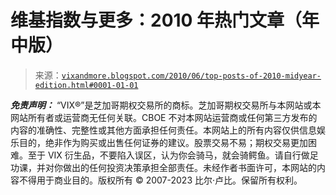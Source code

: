 <!--yml

分类：未分类

日期：2024-05-18 17:07:02

-->

# 维基指数与更多：2010 年热门文章（年中版）

> 来源：[`vixandmore.blogspot.com/2010/06/top-posts-of-2010-midyear-edition.html#0001-01-01`](http://vixandmore.blogspot.com/2010/06/top-posts-of-2010-midyear-edition.html#0001-01-01)

***免责声明：*** “VIX®”是芝加哥期权交易所的商标。芝加哥期权交易所与本网站或本网站所有者或运营商无任何关联。CBOE 不对本网站运营商或任何第三方发布的内容的准确性、完整性或其他方面承担任何责任。本网站上的所有内容仅供信息娱乐目的，绝非作为购买或出售任何证券的建议。股票交易不易；期权交易更加困难。至于 VIX 衍生品，不要陷入误区，认为你会骑马，就会骑鳄鱼。请自行做足功课，并对你做出的任何投资决策承担全部责任。未经作者书面许可，本网站的内容不得用于商业目的。版权所有 © 2007-2023 比尔·卢比。保留所有权利。
